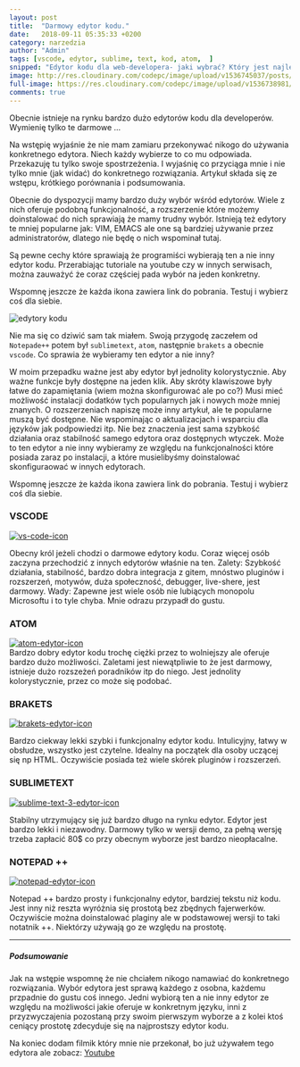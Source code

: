```yaml
---
layout: post
title:  "Darmowy edytor kodu."
date:   2018-09-11 05:35:33 +0200
category: narzedzia
author: "Admin"
tags: [vscode, edytor, sublime, text, kod, atom,  ]
snipped: "Edytor kodu dla web-developera- jaki wybrać? Który jest najlepszy?"
image: http://res.cloudinary.com/codepc/image/upload/v1536745037/posts/edytor-kodu/images-laptop-code-editor-codepc.pl-big.jpg
full-image: https://res.cloudinary.com/codepc/image/upload/v1536738981/posts/edytor-kodu/images-laptop-code-editor-codepc.pl.jpg
comments: true
---
```

Obecnie istnieje na rynku bardzo dużo edytorów kodu dla developerów. Wymienię tylko te darmowe ...


Na wstępię wyjaśnie że nie mam zamiaru przekonywać nikogo do używania konkretnego edytora. Niech każdy wybierze to co mu odpowiada. Przekazuję tu tylko swoje spostrzeżenia. I wyjaśnię co przyciąga mnie i nie tylko mnie (jak widać) do konkretnego rozwiązania.
Artykuł składa się ze wstępu, krótkiego porównania i podsumowania. 

Obecnie do dyspozycji mamy bardzo duży wybór wśród edytorów. Wiele z nich oferuje podobną funkcjonalność, a rozszerzenie które możemy doinstalować do nich sprawiają że mamy trudny wybór. Istnieją też edytory te mniej popularne jak: VIM, EMACS ale one są bardziej używanie przez administratorów, dlatego nie będę o nich wspominał tutaj.

Są pewne cechy które sprawiają że programiści wybierają ten a nie inny edytor kodu. Przerabiając tutoriale na youtube czy w innych serwisach, można zauważyć że coraz częściej pada wybór na jeden konkretny.

Wspomnę jeszcze że każda ikona zawiera link do pobrania. Testuj i wybierz coś dla siebie.

<img src="http://res.cloudinary.com/codepc/image/upload/c_scale,w_894/v1536690306/posts/edytory-kodu.png" class="img-fluid" alt="edytory kodu">

Nie ma się co dziwić sam tak miałem. Swoją przygodę zaczełem od `Notepade++` potem był `sublimetext`, `atom`,  następnie `brakets`  a obecnie `vscode`. Co sprawia że wybieramy ten edytor a nie inny?

W moim przepadku ważne jest aby edytor był jednolity kolorystycznie. Aby ważne funkcje były dostępne na jeden klik. Aby skróty klawiszowe były łatwe do zapamiętania (wiem można skonfigurować ale po co?) Musi mieć możliwość instalacji dodatków tych popularnych jak i nowych może mniej znanych.
O rozszerzeniach napiszę może inny artykuł, ale te popularne muszą być dostępne. Nie wspominając o aktualizacjach i wsparciu dla języków jak podpowiedzi itp.
Nie bez znaczenia jest sama szybkość działania oraz stabilność samego edytora oraz dostępnych wtyczek. Może to ten edytor a nie inny wybieramy ze względu na funkcjonalności które posiada zaraz po instalacji, a które musielibyśmy doinstalować skonfiguraować w innych edytorach.

Wspomnę jeszcze że każda ikona zawiera link do pobrania. Testuj i wybierz coś dla siebie.

### VSCODE
<div class="text-center pb-2">
<a target="_blank" href="https://code.visualstudio.com/download"><img src="https://res.cloudinary.com/codepc/image/upload/v1536694467/posts/edytor-kodu/visual-studio-code-icon-jaki-najlepszy-edytor-kodu-codepc.pl.png" class="img-fluid " alt="vs-code-icon"></a>
</div>

Obecny król jeżeli chodzi o darmowe edytory kodu. Coraz więcej osób zaczyna przechodzić z innych edytorów właśnie na ten. 
Zalety: Szybkość działania, stabilność, bardzo dobra integracja z gitem, mnóstwo pluginów i rozszerzeń, motywów, duża społeczność, debugger, live-shere, jest darmowy.
Wady: Zapewne jest wiele osób nie lubiących monopolu Microsoftu i to tyle chyba. Mnie odrazu przypadł do gustu. 

### ATOM
<div class="text-center pb-2">
<a target="_blank" href="https://atom.io">
<img src="https://res.cloudinary.com/codepc/image/upload/v1536694467/posts/edytor-kodu/atom-icon-edytor-kodu-codepc.pl.png" class="img-fluid " alt="atom-edytor-icon">
</a>
</div>
Bardzo dobry edytor kodu trochę ciężki przez to wolniejszy ale oferuje bardzo dużo możliwości. Zaletami jest niewątpliwie to że jest darmowy, istnieje dużo rozszeżeń poradników itp do niego. Jest jednolity kolorystycznie, przez co może się podobać.

### BRAKETS
<div class="text-center pb-2">
<a target="_blank" href="http://brackets.io/">
<img src="https://res.cloudinary.com/codepc/image/upload/v1536694467/posts/edytor-kodu/Brackets_Icon-edytor-kodu-codepc.pl.png" class="img-fluid " alt="brakets-edytor-icon">
</a>
</div>

Bardzo ciekway lekki szybki i funkcjonalny edytor kodu. Intulicyjny, łatwy w obsłudze, wszystko jest czytelne. Idealny na początek dla osoby uczącej się np HTML. Oczywiście posiada też wiele skórek pluginów i rozszerzeń. 

### SUBLIMETEXT
<div class="text-center pb-2">
<a target="_blank" href="https://www.sublimetext.com/3">
<img src="https://res.cloudinary.com/codepc/image/upload/v1536694467/posts/edytor-kodu/Sublime_Text_3_logo-edytor-kodu-codepc.pl.png" class="img-fluid " alt="sublime-text-3-edytor-icon">
</a>
</div>

Stabilny utrzymujący się już bardzo długo na rynku edytor. Edytor jest bardzo lekki i niezawodny. Darmowy tylko w wersji demo, za pełną wersję trzeba zapłacić 80$ co przy obecnym wyborze jest bardzo nieopłacalne.

### NOTEPAD ++
<div class="text-center pb-2">
<a target="_blank" href="https://notepad-plus-plus.org/download/v7.5.8.html">
<img src="https://res.cloudinary.com/codepc/image/upload/v1536694467/posts/edytor-kodu/Notepad_plus_plus-edytor-kodu-codepc.pl.png" class="img-fluid " alt="notepad-edytor-icon">
</a>
</div>

Notepad ++ bardzo prosty i funkcjonalny edytor, bardziej tekstu niż kodu. Jest inny niż reszta wyróżnia się prostotą  bez zbędnych fajerwerków. Oczywiście można doinstalować plaginy ale w podstawowej wersji to taki notatnik ++. Niektórzy używają go ze względu na prostotę.

<hr pb-4>

##### Podsumowanie

Jak na wstępie wspomnę że nie chciałem nikogo namawiać do konkretnego rozwiązania. Wybór edytora jest sprawą każdego z osobna, każdemu przpadnie do gustu coś innego. Jedni wybiorą ten a nie inny edytor ze względu na możliwości jakie oferuje w konkretnym języku, inni z przyzwyczajenia pozostaną przy swoim pierwszym wyborze a z kolei ktoś ceniący prostotę zdecyduje się na najprostszy edytor kodu.

Na koniec dodam filmik który mnie nie przekonał, bo już używałem tego edytora ale zobacz: <a target="_blank" href="https://www.youtube.com/watch?v=anvYeA1pWlk"> Youtube </a>